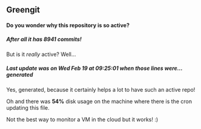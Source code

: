 ## Greengit

#### Do you wonder why this repository is so active?

##### After all it has 8941 commits!

But is it *really* active? Well...

##### Last update was on Wed Feb 19 at 09:25:01 when those lines were... generated

Yes, generated, because it certainly helps a lot to have such an active repo!

Oh and there was **54%** disk usage on the machine
where there is the cron updating this file.

Not the best way to monitor a VM in the cloud but it works! :)
